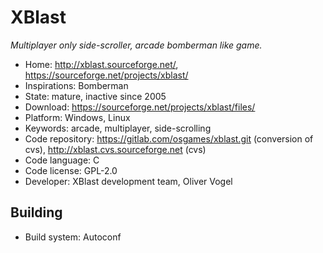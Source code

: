 # XBlast

_Multiplayer only side-scroller, arcade bomberman like game._

- Home: http://xblast.sourceforge.net/, https://sourceforge.net/projects/xblast/
- Inspirations: Bomberman
- State: mature, inactive since 2005
- Download: https://sourceforge.net/projects/xblast/files/
- Platform: Windows, Linux
- Keywords: arcade, multiplayer, side-scrolling
- Code repository: https://gitlab.com/osgames/xblast.git (conversion of cvs), http://xblast.cvs.sourceforge.net (cvs)
- Code language: C
- Code license: GPL-2.0
- Developer: XBlast development team, Oliver Vogel

## Building

- Build system: Autoconf
